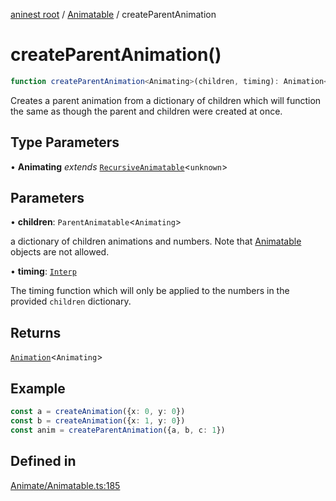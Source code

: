 [aninest root](../../index.md) / [Animatable](../index.md) / createParentAnimation

# createParentAnimation()

```ts
function createParentAnimation<Animating>(children, timing): Animation<Animating>
```

Creates a parent animation from a dictionary of children which will function the same
as though the parent and children were created at once.

## Type Parameters

• **Animating** *extends* [`RecursiveAnimatable`](../../AnimatableTypes/type-aliases/RecursiveAnimatable.md)\<`unknown`\>

## Parameters

• **children**: `ParentAnimatable`\<`Animating`\>

a dictionary of children animations and numbers. 
Note that [Animatable](../../AnimatableTypes/type-aliases/Animatable.md) objects are not allowed.

• **timing**: [`Interp`](../../module:Interp/type-aliases/Interp.md)

The timing function which will only be applied to the numbers in the provided `children` dictionary.

## Returns

[`Animation`](../../AnimatableTypes/type-aliases/Animation.md)\<`Animating`\>

## Example

```ts
const a = createAnimation({x: 0, y: 0})
const b = createAnimation({x: 1, y: 0})
const anim = createParentAnimation({a, b, c: 1})
```

## Defined in

[Animate/Animatable.ts:185](https://github.com/zphrs/aninest/blob/8c5d5cec878cb0688cbcb852e4de66105e356f88/core/src/Animate/Animatable.ts#L185)
